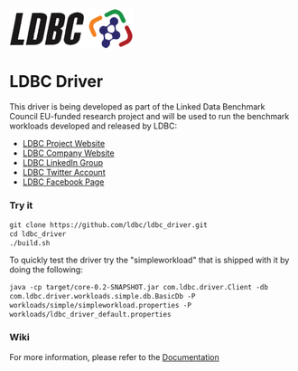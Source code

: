 ![LDBC Logo](ldbc_logo.png) 

# LDBC Driver

This driver is being developed as part of the Linked Data Benchmark Council EU-funded research project and will be used to run the benchmark workloads developed and released by LDBC:
* [LDBC Project Website](http://www.ldbc.eu)
* [LDBC Company Website](http://ldbcouncil.org)
* [LDBC LinkedIn Group](http://www.linkedin.com/groups/LDBC-4955240)
* [LDBC Twitter Account](https://twitter.com/LDBCproject)
* [LDBC Facebook Page](https://www.facebook.com/ldbcproject)

### Try it

    git clone https://github.com/ldbc/ldbc_driver.git
    cd ldbc_driver
    ./build.sh

To quickly test the driver try the "simpleworkload" that is shipped with it by doing the following:

	java -cp target/core-0.2-SNAPSHOT.jar com.ldbc.driver.Client -db com.ldbc.driver.workloads.simple.db.BasicDb -P workloads/simple/simpleworkload.properties -P workloads/ldbc_driver_default.properties

### Wiki

For more information, please refer to the [Documentation](https://github.com/ldbc/ldbc_driver/wiki)
